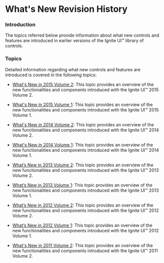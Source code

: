 ﻿<!--
|metadata|
{
    "fileName": "jquery-whats-new-revision-history",
    "controlName": [],
    "tags": []
}
|metadata|
-->

# What's New Revision History

### Introduction

The topics referred below provide information about what new controls and features are introduced in earlier versions of the Ignite UI™ library of controls.

### Topics

Detailed information regarding what new controls and features are introduced is covered in the following topics:

- [What's New in 2015 Volume 2](Whats-New-In-2015-Volume2.html): This topic provides an overview of the new functionalities and components introduced with the Ignite UI™ 2015 Volume 2.

- [What's New in 2015 Volume 1](Whats-New-In-2015-Volume1.html): This topic provides an overview of the new functionalities and components introduced with the Ignite UI™ 2015 Volume 1.

- [What's New in 2014 Volume 2](Whats-New-In-2014-Volume2.html): This topic provides an overview of the new functionalities and components introduced with the Ignite UI™ 2014 Volume 2.

- [What's New in 2014 Volume 1](Whats-New-In-2014-Volume1.html): This topic provides an overview of the new functionalities and components introduced with the Ignite UI™ 2014 Volume 1.

- [What’s New in 2013 Volume 2](Whats-New-In-2013-Volume2.html): This topic provides an overview of the new functionalities and components introduced with the Ignite UI™ 2013 Volume 2.

- [What’s New in 2013 Volume 1](Whats-New-In-2013-Volume1.html): This topic provides an overview of the new functionalities and components introduced with the Ignite UI™ 2013 Volume 1.

- [What’s New in 2012 Volume 2](Whats-New-In-2012-Volume2.html): This topic provides an overview of the new functionalities and components introduced with the Ignite UI™ 2012 Volume 2.

- [What’s New in 2012 Volume 1](jQuery-Whats-New-12-1-Landing-Page.html): This topic provides an overview of the new functionalities and components introduced with the Ignite UI™ 2012 Volume 1.

- [What's New in 2011 Volume 2](Whats-New-In-2011-Volume2.html): This topic provides an overview of the new functionalities and components introduced with the Ignite UI™ 2011 Volume 2.





 

 



